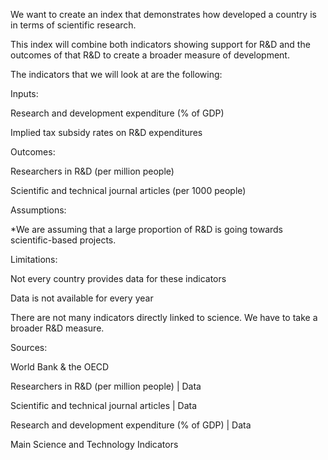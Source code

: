 We want to create an index that demonstrates how developed a country is in terms of scientific research. 

This index will combine both indicators showing support for R&D and the outcomes of that R&D to create a broader measure of development.

The indicators that we will look at are the following:

Inputs:

Research and development expenditure (% of GDP)

Implied tax subsidy rates on R&D expenditures

Outcomes:

Researchers in R&D (per million people)

Scientific and technical journal articles (per 1000 people)

 

Assumptions:

*We are assuming that a large proportion of R&D is going towards scientific-based projects.

 

Limitations:

Not every country provides data for these indicators

Data is not available for every year

There are not many indicators directly linked to science. We have to take a broader R&D measure.

 

Sources:

World Bank & the OECD

Researchers in R&D (per million people) | Data 

Scientific and technical journal articles | Data 

Research and development expenditure (% of GDP) | Data 

Main Science and Technology Indicators 

